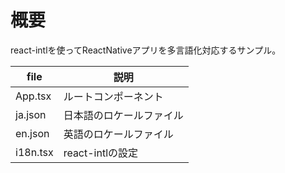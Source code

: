 # 概要
react-intlを使ってReactNativeアプリを多言語化対応するサンプル。  

|file|説明|
|--|--|
|App.tsx|ルートコンポーネント|
|ja.json|日本語のロケールファイル| 
|en.json|英語のロケールファイル|  
|i18n.tsx|react-intlの設定|
